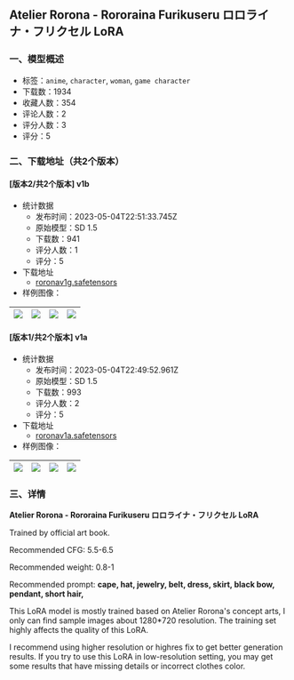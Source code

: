 ## Atelier Rorona - Rororaina Furikuseru ロロライナ・フリクセル LoRA
### 一、模型概述

- 标签：`anime`, `character`, `woman`, `game character`
- 下载数：1934
- 收藏人数：354
- 评论人数：2
- 评分人数：3
- 评分：5

### 二、下载地址（共2个版本）

#### [版本2/共2个版本] v1b

- 统计数据
  - 发布时间：2023-05-04T22:51:33.745Z
  - 原始模型：SD 1.5
  - 下载数：941
  - 评分人数：1
  - 评分：5
- 下载地址
  - [roronav1g.safetensors](https://civitai.com/api/download/models/62580)
- 样例图像：

| <img src="https://image.civitai.com/xG1nkqKTMzGDvpLrqFT7WA/aed886b5-7834-46ca-84eb-a68c9b3822c3/width=450/689050.jpeg" /> | <img src="https://image.civitai.com/xG1nkqKTMzGDvpLrqFT7WA/5f48b840-9c92-41c1-8e33-49e7eff21fe2/width=450/689040.jpeg" /> | <img src="https://image.civitai.com/xG1nkqKTMzGDvpLrqFT7WA/34d8b0a3-1ae7-468a-9f76-78c625882e51/width=450/689043.jpeg" /> | <img src="https://image.civitai.com/xG1nkqKTMzGDvpLrqFT7WA/fd8216a0-44e9-409d-be60-9d9073a3d21c/width=450/689044.jpeg" /> |
| ---- | ---- | ---- | ---- |

#### [版本1/共2个版本] v1a

- 统计数据
  - 发布时间：2023-05-04T22:49:52.961Z
  - 原始模型：SD 1.5
  - 下载数：993
  - 评分人数：2
  - 评分：5
- 下载地址
  - [roronav1a.safetensors](https://civitai.com/api/download/models/46165)
- 样例图像：

| <img src="https://image.civitai.com/xG1nkqKTMzGDvpLrqFT7WA/6497013e-bf71-45cd-94df-1e7edcd18600/width=450/499791.jpeg" /> | <img src="https://image.civitai.com/xG1nkqKTMzGDvpLrqFT7WA/d4eedbb9-a1d7-4fd9-f4c9-46bb5b7c6200/width=450/499789.jpeg" /> | <img src="https://image.civitai.com/xG1nkqKTMzGDvpLrqFT7WA/1ef43563-ace8-44ed-962d-0a2d9c203d00/width=450/499786.jpeg" /> | <img src="https://image.civitai.com/xG1nkqKTMzGDvpLrqFT7WA/b0cec61a-741b-4471-4b51-cacd738b6600/width=450/499788.jpeg" /> |
| ---- | ---- | ---- | ---- |


### 三、详情
<p><strong>Atelier Rorona - Rororaina Furikuseru ロロライナ・フリクセル LoRA</strong></p><p>Trained by official art book.</p><p>Recommended CFG: 5.5-6.5</p><p>Recommended weight: 0.8-1</p><p>Recommended prompt: <strong>cape, hat, jewelry, belt, dress, skirt, black bow,  pendant, short hair,</strong></p><p>This LoRA model is mostly trained based on Atelier Rorona's concept arts, I only can find sample images about 1280*720 resolution. The training set highly affects the quality of this LoRA.</p><p>I recommend using higher resolution or highres fix to get better generation results. If you try to use this LoRA in low-resolution setting, you may get some results that have missing details or incorrect clothes color.</p><p></p>